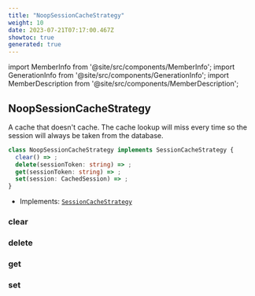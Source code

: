```yaml
---
title: "NoopSessionCacheStrategy"
weight: 10
date: 2023-07-21T07:17:00.467Z
showtoc: true
generated: true
---
```

<!-- This file was generated from the Vendure source. Do not modify. Instead, re-run the "docs:build" script -->
import MemberInfo from '@site/src/components/MemberInfo';
import GenerationInfo from '@site/src/components/GenerationInfo';
import MemberDescription from '@site/src/components/MemberDescription';


## NoopSessionCacheStrategy

<GenerationInfo sourceFile="packages/core/src/config/session-cache/noop-session-cache-strategy.ts" sourceLine="10" packageName="@vendure/core" />

A cache that doesn't cache. The cache lookup will miss every time
so the session will always be taken from the database.

```ts title="Signature"
class NoopSessionCacheStrategy implements SessionCacheStrategy {
  clear() => ;
  delete(sessionToken: string) => ;
  get(sessionToken: string) => ;
  set(session: CachedSession) => ;
}
```
* Implements: <code><a href='/docs/reference/typescript-api/auth/session-cache-strategy#sessioncachestrategy'>SessionCacheStrategy</a></code>



<div className="members-wrapper">

### clear

<MemberInfo kind="method" type="() => "   />


### delete

<MemberInfo kind="method" type="(sessionToken: string) => "   />


### get

<MemberInfo kind="method" type="(sessionToken: string) => "   />


### set

<MemberInfo kind="method" type="(session: <a href='/docs/reference/typescript-api/auth/session-cache-strategy#cachedsession'>CachedSession</a>) => "   />




</div>
